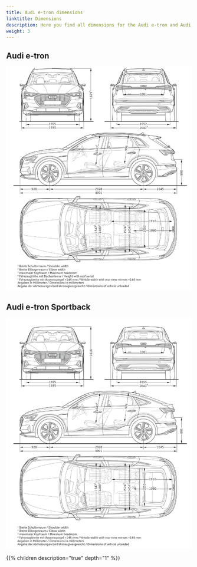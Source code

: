 ```yaml
---
title: Audi e-tron dimensions
linktitle: Dimensions
description: Here you find all dimensions for the Audi e-tron and Audi e-tron Sportback. Width, height, depth, +++
weight: 3
---
```


## Audi e-tron

![Dimensions](dimension.png "Dimensions e-tron")

## Audi e-tron Sportback

![Dimensions](dimensionsb.png "Dimensions e-tron Sportback")

{{% children description="true" depth="1" %}}

